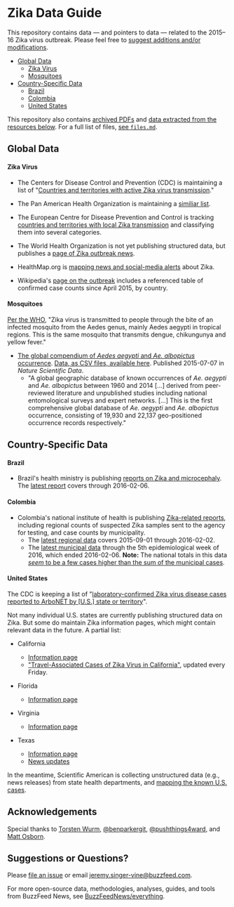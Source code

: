 # Zika Data Guide

This repository contains data — and pointers to data — related to the 2015–16 Zika virus outbreak. Please feel free to [suggest additions and/or modifications](#suggestions-or-questions).

- [Global Data](#global-data)
    - [Zika Virus](#zika-virus)
    - [Mosquitoes](#mosquitoes)
- [Country-Specific Data](#country-specific-data)
    - [Brazil](#brazil)
    - [Colombia](#colombia)
    - [United States](#united-states)

This repository also contains [archived PDFs](pdfs/) and [data extracted from the resources below](data/parsed). For a full list of files, [see `files.md`](files.md).

## Global Data

#### Zika Virus

- The Centers for Disease Control and Prevention (CDC) is maintaining a list of "[Countries and territories with active Zika virus transmission](http://www.cdc.gov/zika/geo/active-countries.html)."

- The Pan American Health Organization is maintaining a [similiar list](http://www.paho.org/hq/index.php?option=com_content&view=article&id=11603&Itemid=41696).

- The European Centre for Disease Prevention and Control is tracking [countries and territories with local Zika transmission](http://ecdc.europa.eu/en/healthtopics/zika_virus_infection/zika-outbreak/Pages/Zika-countries-with-transmission.aspx) and classifying them into several categories.

- The World Health Organization is not yet publishing structured data, but publishes a [page of Zika outbreak news](http://www.who.int/csr/don/archive/disease/zika-virus-infection/en/).

- HealthMap.org is [mapping news and social-media alerts](http://www.healthmap.org/zika/) about Zika.

- Wikipedia's [page on the outbreak](https://en.wikipedia.org/wiki/Zika_virus_outbreak_in_the_Americas_\(2015%E2%80%93present\)) includes a referenced table of confirmed case counts since April 2015, by country.

#### Mosquitoes

[Per the WHO](http://www.who.int/csr/disease/zika/en/), "Zika virus is transmitted to people through the bite of an infected mosquito from the Aedes genus, mainly Aedes aegypti in tropical regions. This is the same mosquito that transmits dengue, chikungunya and yellow fever."

- [The global compendium of *Aedes aegypti* and *Ae. albopictus* occurrence](http://www.nature.com/articles/sdata201535). [Data, as CSV files, available here](http://datadryad.org/resource/doi:10.5061/dryad.47v3c). Published 2015-07-07 in *Nature Scientific Data*.
    - "A global geographic database of known occurrences of *Ae. aegypti* and *Ae. albopictus* between 1960 and 2014 [...] derived from peer-reviewed literature and unpublished studies including national entomological surveys and expert networks. [...] This is the first comprehensive global database of *Ae. aegypti* and *Ae. albopictus* occurrence, consisting of 19,930 and 22,137 geo-positioned occurrence records respectively."


## Country-Specific Data

#### Brazil

- Brazil's health ministry is publishing [reports on Zika and microcephaly](http://portalsaude.saude.gov.br/index.php/o-ministerio/principal/leia-mais-o-ministerio/197-secretaria-svs/20799-microcefalia). The [latest report](http://portalsaude.saude.gov.br/images/pdf/2016/fevereiro/12/COES-Microcefalias-Informe-Epidemiologico-12-SE-05-2016-12fev2016-13h30.pdf) covers through 2016-02-06.

#### Colombia

- Colombia's national institute of health is publishing [Zika-related reports](http://www.ins.gov.co/Noticias/ZIKA/Forms/AllItems.aspx), including regional counts of suspected Zika samples sent to the agency for testing, and case counts by municipality.
    - The [latest regional data](http://www.ins.gov.co/Noticias/ZIKA/reporte%20zika-03.pdf) covers 2015-09-01 through 2016-02-02.
    - The [latest municipal data](http://www.ins.gov.co/Noticias/ZIKA/CONTEO%20CASOS%20ZIKA%20MUNICIPIOS%20SE%2005%202016.pdf) through the 5th epidemiological week of 2016, which ended 2016-02-06. __Note:__ The national totals in this data [*seem* to be a few cases higher than the sum of the municipal cases](../../issues/6).


#### United States

The CDC is keeping a list of "[laboratory-confirmed Zika virus disease cases reported to ArboNET by [U.S.] state or territory](http://www.cdc.gov/zika/geo/united-states.html)".

Not many individual U.S. states are currently publishing structured data on Zika. But some do maintain Zika information pages, which might contain relevant data in the future. A partial list:

- California
    - [Information page](https://www.cdph.ca.gov/HealthInfo/discond/Pages/Zika.aspx)
    - ["Travel-Associated Cases of Zika Virus in California"](https://www.cdph.ca.gov/HealthInfo/discond/Documents/TravelAssociatedCasesofZikaVirusinCA.pdf), updated every Friday.

- Florida
    - [Information page](http://www.floridahealth.gov/diseases-and-conditions/zika-virus/index.html?utm_source=flhealthIndex)

- Virginia
    - [Information page](http://www.vdh.virginia.gov/epidemiology/Zika/index.htm)

- Texas
    - [Information page](https://www.dshs.state.tx.us/idcu/disease/arboviral/zika/)
    - [News updates](https://www.dshs.state.tx.us/news/updates.shtm)

In the meantime, Scientific American is collecting unstructured data (e.g., news releases) from state health departments, and [mapping the known U.S. cases](http://www.scientificamerican.com/article/zika-virus-threatens-u-s-from-abroad1/).

## Acknowledgements

Special thanks to [Torsten Wurm](https://twitter.com/thelonevirologi), [@benparkergit](https://github.com/benparkergit), [@pushthings4ward](https://github.com/pushthings4ward), and [Matt Osborn](https://github.com/mattosborn).

## Suggestions or Questions?

Please [file an issue](https://github.com/BuzzFeedNews/zika-data/issues) or email jeremy.singer-vine@buzzfeed.com.

For more open-source data, methodologies, analyses, guides, and tools from BuzzFeed News, see [BuzzFeedNews/everything](https://github.com/BuzzFeedNews/everything).
